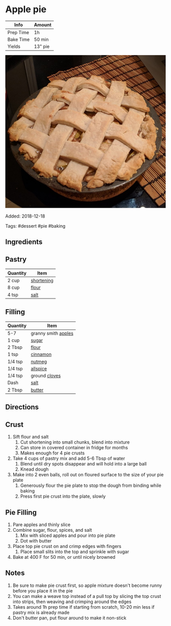 # Apple pie

| Info      | Amount  |
| --------- | ------- |
| Prep Time | 1h      |
| Bake Time | 50 min  |
| Yields    | 13" pie |

![Apple pie](../_assets/apple-pie.jpg)

Added: 2018-12-18

Tags: #dessert #pie #baking

## Ingredients

## Pastry

| Quantity | Item                                       |
| -------- | ------------------------------------------ |
| 2 cup    | [shortening](../Ingredients/shortening.md) |
| 8 cup    | [flour](../Ingredients/flour.md)           |
| 4 tsp    | [salt](../Ingredients/salt.md)             |

## Filling

| Quantity | Item                                      |
| -------- | ----------------------------------------- |
| 5-7      | granny smith [apples](apple)              |
| 1 cup    | [sugar](../Ingredients/sugar.md)          |
| 2 Tbsp   | [flour](../Ingredients/flour.md)          |
| 1 tsp    | [cinnamon](../Ingredients/cinnamon.md)    |
| 1/4 tsp  | [nutmeg](../Ingredients/nutmeg.md)        |
| 1/4 tsp  | [allspice](../Ingredients/allspice.md)    |
| 1/4 tsp  | ground [cloves](../Ingredients/cloves.md) |
| Dash     | [salt](../Ingredients/salt.md)            |
| 2 Tbsp   | [butter](../Ingredients/butter.md)        |

## Directions

## Crust

1. Sift flour and salt
    1. Cut shortening into small chunks, blend into mixture
    2. Can store in covered container in fridge for months
    3. Makes enough for 4 pie crusts
2. Take 4 cups of pastry mix and add 5-6 Tbsp of water
    1. Blend until dry spots disappear and will hold into a large ball
    2. Knead dough
3. Make into 2 even balls, roll out on floured surface to the size of your pie plate
     1. Generously flour the pie plate to stop the dough from binding while baking
     2. Press first pie crust into the plate, slowly

## Pie Filling

1. Pare apples and thinly slice
1. Combine sugar, flour, spices, and salt
    1. Mix with sliced apples and pour into pie plate
    1. Dot with butter
1. Place top pie crust on and crimp edges with fingers
    1. Place small slits into the top and sprinkle with sugar
1. Bake at 400 F for 50 min, or until nicely browned

## Notes

1. Be sure to make pie crust first, so apple mixture doesn't become runny before you place it in the pie
2. You can make a weave top instead of a pull top by slicing the top crust into strips, then weaving and crimping around the edges
3. Takes around 1h prep time if starting from scratch, 10-20 min less if pastry mix is already made
4. Don't butter pan, put flour around to make it non-stick
